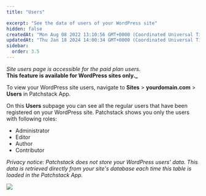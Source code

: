 ```yaml
---
title: "Users"

excerpt: "See the data of users of your WordPress site"
hidden: false
createdAt: "Mon Aug 08 2022 13:10:56 GMT+0000 (Coordinated Universal Time)"
updatedAt: "Thu Jan 18 2024 14:00:34 GMT+0000 (Coordinated Universal Time)"
sidebar:
  order: 3.5
---
```

_Site users page is accessible for the paid plan users._  
**This feature is available for WordPress sites only._**


To view your WordPress site users, navigate to **Sites** > **yourdomain.com** > **Users** in Patchstack App.


On this **Users** subpage you can see all the regular users that have been registered on your WordPress site.
Patchstack shows you only the users with following roles:
<ul><li>
Administrator</li>
<li>Editor</li>
<li>Author</li>
<li>Contributor</li>
</ul>

_Privacy notice: Patchstack does not store your WordPress users' data. This data is retrieved directly from your site's database each time this table is loaded in the Patchstack App._

![](@images/patchstack-site-users.png)


